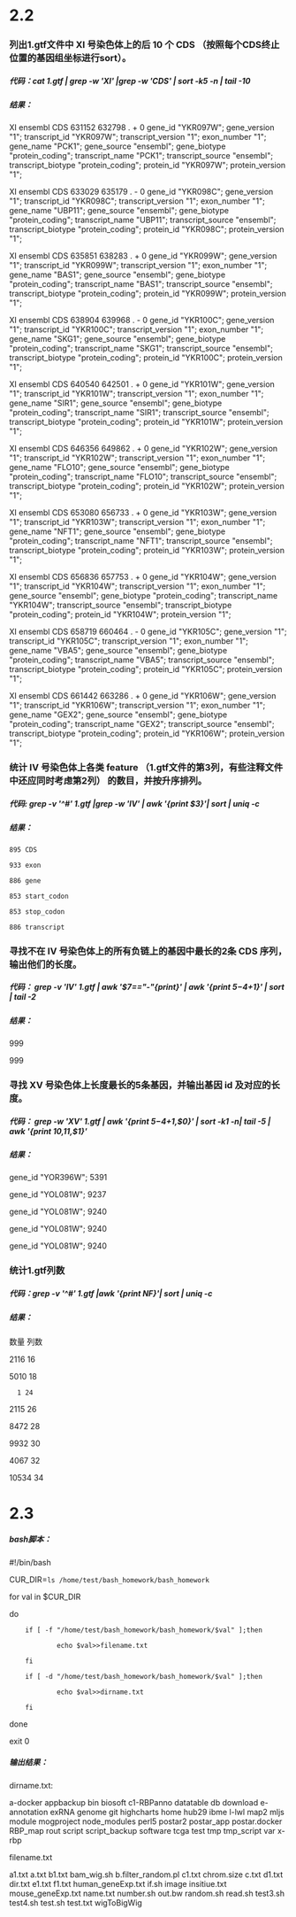 # 2.2

### 列出1.gtf文件中 XI 号染色体上的后 10 个 CDS （按照每个CDS终止位置的基因组坐标进行sort）。

##### 代码：cat 1.gtf | grep -w 'XI' |grep -w 'CDS' | sort -k5 -n | tail -10

##### 结果：

XI      ensembl CDS     631152  632798  .       +       0       gene_id "YKR097W"; gene_version "1"; transcript_id "YKR097W"; transcript_version "1"; exon_number "1"; gene_name "PCK1"; gene_source "ensembl"; gene_biotype "protein_coding"; transcript_name "PCK1"; transcript_source "ensembl"; transcript_biotype "protein_coding"; protein_id "YKR097W"; protein_version "1";

XI      ensembl CDS     633029  635179  .       -       0       gene_id "YKR098C"; gene_version "1"; transcript_id "YKR098C"; transcript_version "1"; exon_number "1"; gene_name "UBP11"; gene_source "ensembl"; gene_biotype "protein_coding"; transcript_name "UBP11"; transcript_source "ensembl"; transcript_biotype "protein_coding"; protein_id "YKR098C"; protein_version "1";

XI      ensembl CDS     635851  638283  .       +       0       gene_id "YKR099W"; gene_version "1"; transcript_id "YKR099W"; transcript_version "1"; exon_number "1"; gene_name "BAS1"; gene_source "ensembl"; gene_biotype "protein_coding"; transcript_name "BAS1"; transcript_source "ensembl"; transcript_biotype "protein_coding"; protein_id "YKR099W"; protein_version "1";

XI      ensembl CDS     638904  639968  .       -       0       gene_id "YKR100C"; gene_version "1"; transcript_id "YKR100C"; transcript_version "1"; exon_number "1"; gene_name "SKG1"; gene_source "ensembl"; gene_biotype "protein_coding"; transcript_name "SKG1"; transcript_source "ensembl"; transcript_biotype "protein_coding"; protein_id "YKR100C"; protein_version "1";

XI      ensembl CDS     640540  642501  .       +       0       gene_id "YKR101W"; gene_version "1"; transcript_id "YKR101W"; transcript_version "1"; exon_number "1"; gene_name "SIR1"; gene_source "ensembl"; gene_biotype "protein_coding"; transcript_name "SIR1"; transcript_source "ensembl"; transcript_biotype "protein_coding"; protein_id "YKR101W"; protein_version "1";

XI      ensembl CDS     646356  649862  .       +       0       gene_id "YKR102W"; gene_version "1"; transcript_id "YKR102W"; transcript_version "1"; exon_number "1"; gene_name "FLO10"; gene_source "ensembl"; gene_biotype "protein_coding"; transcript_name "FLO10"; transcript_source "ensembl"; transcript_biotype "protein_coding"; protein_id "YKR102W"; protein_version "1";

XI      ensembl CDS     653080  656733  .       +       0       gene_id "YKR103W"; gene_version "1"; transcript_id "YKR103W"; transcript_version "1"; exon_number "1"; gene_name "NFT1"; gene_source "ensembl"; gene_biotype "protein_coding"; transcript_name "NFT1"; transcript_source "ensembl"; transcript_biotype "protein_coding"; protein_id "YKR103W"; protein_version "1";

XI      ensembl CDS     656836  657753  .       +       0       gene_id "YKR104W"; gene_version "1"; transcript_id "YKR104W"; transcript_version "1"; exon_number "1"; gene_source "ensembl"; gene_biotype "protein_coding"; transcript_name "YKR104W"; transcript_source "ensembl"; transcript_biotype "protein_coding"; protein_id "YKR104W"; protein_version "1";

XI      ensembl CDS     658719  660464  .       -       0       gene_id "YKR105C"; gene_version "1"; transcript_id "YKR105C"; transcript_version "1"; exon_number "1"; gene_name "VBA5"; gene_source "ensembl"; gene_biotype "protein_coding"; transcript_name "VBA5"; transcript_source "ensembl"; transcript_biotype "protein_coding"; protein_id "YKR105C"; protein_version "1";

XI      ensembl CDS     661442  663286  .       +       0       gene_id "YKR106W"; gene_version "1"; transcript_id "YKR106W"; transcript_version "1"; exon_number "1"; gene_name "GEX2"; gene_source "ensembl"; gene_biotype "protein_coding"; transcript_name "GEX2"; transcript_source "ensembl"; transcript_biotype "protein_coding"; protein_id "YKR106W"; protein_version "1";

### 统计 IV 号染色体上各类 feature （1.gtf文件的第3列，有些注释文件中还应同时考虑第2列） 的数目，并按升序排列。

##### 代码: grep -v '^#' 1.gtf |grep -w 'IV' | awk '{print $3}'| sort | uniq -c

##### 结果： 
   
    895 CDS
    
    933 exon
    
    886 gene
    
    853 start_codon
    
    853 stop_codon
    
    886 transcript

### 寻找不在 IV 号染色体上的所有负链上的基因中最长的2条 CDS 序列，输出他们的长度。

##### 代码： grep -v 'IV' 1.gtf | awk '$7=="-"{print}' | awk '{print $5-$4+1}' | sort | tail -2

##### 结果：

999

999

### 寻找 XV 号染色体上长度最长的5条基因，并输出基因 id 及对应的长度。

##### 代码： grep -w 'XV' 1.gtf | awk '{print $5-$4+1,$0}' | sort -k1 -n| tail -5 | awk '{print $10,$11,$1}'

##### 结果：

gene_id "YOR396W"; 5391

gene_id "YOL081W"; 9237

gene_id "YOL081W"; 9240

gene_id "YOL081W"; 9240

gene_id "YOL081W"; 9240

### 统计1.gtf列数

##### 代码：grep -v '^#' 1.gtf |awk '{print NF}'| sort | uniq -c

##### 结果：

   数量 列数

   2116 16

   5010 18

      1 24

   2115 26

   8472 28

   9932 30

   4067 32

  10534 34

# 2.3

##### bash脚本：

#!/bin/bash

CUR_DIR=`ls /home/test/bash_homework/bash_homework`

for val in $CUR_DIR

do

        if [ -f "/home/test/bash_homework/bash_homework/$val" ];then

                echo $val>>filename.txt
                
        fi

        if [ -d "/home/test/bash_homework/bash_homework/$val" ];then

                echo $val>>dirname.txt

        fi

done

exit 0

##### 输出结果：

dirname.txt:

a-docker  appbackup  bin  biosoft  c1-RBPanno  datatable  db  download  e-annotation  exRNA  genome  git  highcharts  home  hub29  ibme  l-lwl  map2  mljs  module  mogproject  node_modules 
 perl5  postar2  postar_app  postar.docker  RBP_map  rout  script  script_backup  software  tcga  test  tmp  tmp_script  var  x-rbp

filename.txt

 a1.txt  a.txt  b1.txt  bam_wig.sh  b.filter_random.pl  c1.txt  chrom.size  c.txt  d1.txt  dir.txt  e1.txt  f1.txt  human_geneExp.txt  if.sh  image  insitiue.txt  mouse_geneExp.txt  name.txt  number.sh  out.bw  random.sh  read.sh  test3.sh  test4.sh  test.sh  test.txt  wigToBigWig
